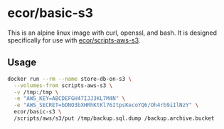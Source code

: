 # ecor/basic-s3

This is an alpine linux image with curl, openssl, and bash. It is
designed specifically for use with
[ecor/scripts-aws-s3](https://github.com/ecorventures/docker-scripts-amazon-s3).

## Usage

```bash
docker run --rm --name store-db-on-s3 \
  --volumes-from scripts-aws-s3 \
  -v /tmp:/tmp \
  -e "AWS_KEY=ABCDEFGH47IJJ3KL7M4N" \
  -e "AWS_SECRET=bDNO3bXHRhKtKl76ItpsKecoYQ6/Oh4rb9iIlNzY" \
  ecor/basic-s3 \
  /scripts/aws/s3/put /tmp/backup.sql.dump /backup.archive.bucket
```
